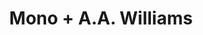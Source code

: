 ---
layout: post
category: concert
title: Mono + A.A. Williams
artists: 
- Mono
- A.A. Williams
place: 
- Trabendo
country: France
city: Paris
---